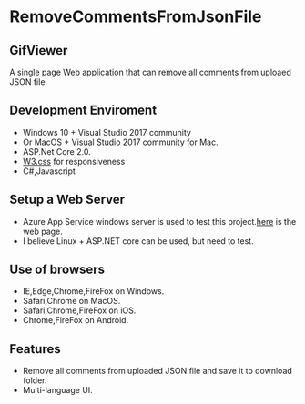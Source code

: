 # RemoveCommentsFromJsonFile
## GifViewer
A single page Web application that can remove all comments from uploaed JSON file.

## Development Enviroment
- Windows 10 + Visual Studio 2017 community
- Or MacOS + Visual Studio 2017 community for Mac.
- ASP.Net Core 2.0.
- [W3.css](https://www.w3schools.com/w3css/default.asp) for responsiveness
- C#,Javascript

## Setup a Web Server
- Azure App Service windows server is used to test this project.[here](https://removecommentsfromjsonfile.azurewebsites.net/) is the web page.
- I believe Linux + ASP.NET core can be used, but need to test. 

## Use of browsers
- IE,Edge,Chrome,FireFox on Windows.
- Safari,Chrome on MacOS.
- Safari,Chrome,FireFox on iOS.
- Chrome,FireFox on Android.

## Features
- Remove all comments from uploaded JSON file and save it to download folder.
- Multi-language UI.
